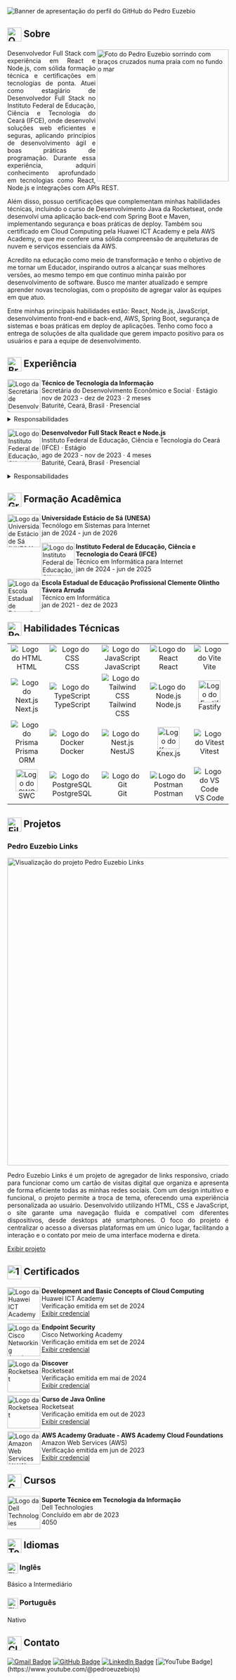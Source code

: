 <img src="https://i.imgur.com/KcwAthU.png" alt="Banner de apresentação do perfil do GitHub do Pedro Euzebio" />

<h2>
  <img src="https://em-content.zobj.net/source/apple/391/question-mark_2753.png" alt="Question mark" width="32px" align="center" />
  Sobre
</h2>

<img src="https://i.imgur.com/cNMXgOe.png" alt="Foto do Pedro Euzebio sorrindo com braços cruzados numa praia com no fundo o mar" align="right" width="300" />

<p align="justify">
  Desenvolvedor Full Stack com experiência em React e Node.js, com sólida formação técnica e certificações em tecnologias de ponta. Atuei como estagiário de Desenvolvedor Full Stack no Instituto Federal de Educação, Ciência e Tecnologia do Ceará (IFCE), onde desenvolvi soluções web eficientes e seguras, aplicando princípios de desenvolvimento ágil e boas práticas de programação. Durante essa experiência, adquiri conhecimento aprofundado em tecnologias como React, Node.js e integrações com APIs REST.

Além disso, possuo certificações que complementam minhas habilidades técnicas, incluindo o curso de Desenvolvimento Java da Rocketseat, onde desenvolvi uma aplicação back-end com Spring Boot e Maven, implementando segurança e boas práticas de deploy. Também sou certificado em Cloud Computing pela Huawei ICT Academy e pela AWS Academy, o que me confere uma sólida compreensão de arquiteturas de nuvem e serviços essenciais da AWS.

Acredito na educação como meio de transformação e tenho o objetivo de me tornar um Educador, inspirando outros a alcançar suas melhores versões, ao mesmo tempo em que continuo minha paixão por desenvolvimento de software. Busco me manter atualizado e sempre aprender novas tecnologias, com o propósito de agregar valor às equipes em que atuo.

Entre minhas principais habilidades estão: React, Node.js, JavaScript, desenvolvimento front-end e back-end, AWS, Spring Boot, segurança de sistemas e boas práticas em deploy de aplicações. Tenho como foco a entrega de soluções de alta qualidade que gerem impacto positivo para os usuários e para a equipe de desenvolvimento.
</p>

<h2>
  <img src="https://em-content.zobj.net/source/apple/391/briefcase_1f4bc.png" alt="Briefcase" width="32px" align="center" />
  Experiência
</h2>

<div>
  <div>
    <img src="https://i.imgur.com/Axj39Xo.jpg" alt="Logo da Secretária de Desenvolvimento Econômico e Socioal" width="75" align="left" />
    <p>
      <strong>Técnico de Tecnologia da Informação</strong> <br />
      Secretária do Desenvolvimento Econômico e Social · Estágio <br />
      nov de 2023 - dez de 2023 · 2 meses <br />
      Baturité, Ceará, Brasil · Presencial
    </p>
    <details>
      <summary>Responsabilidades</summary>
      <ul>
        <li>
          Suporte técnico aos usuários da Secretaria, solucionando problemas de hardware, software e rede.
        </li>
        <li>
          Configuração e manutenção de computadores, impressoras e outros dispositivos de TI.
        </li>
        <li>
          Instalação de sistemas operacionais e softwares específicos para o ambiente corporativo.
        </li>
        <li>
          Monitoramento e otimização da rede local, garantindo estabilidade e segurança.
        </li>
        <li>
          Auxílio na administração de servidores e sistemas internos.
        </li>
        <li>
          Documentação de procedimentos e atualizações tecnológicas implementadas.
        </li>
        <li>
          Desenvolvimento de habilidades em diagnóstico de falhas técnicas e atendimento ao usuário.
        </li>
        <li>
          Colaboração com a equipe de TI para implementar melhorias na infraestrutura de tecnologia.
        </li>
        <li>
          Contribuição na organização e execução de projetos tecnológicos da Secretaria.
        </li>
      </ul>
    </details>
  </div>
  <div>
    <img src="https://i.imgur.com/PwRgxqO.jpg" alt="Logo do Instituto Federal de Educação, Ciência e Tecnologia do Ceará (IFCE)" width="75" align="left" />
    <p>
      <strong>Desenvolvedor Full Stack React e Node.js</strong> <br />
      Instituto Federal de Educação, Ciência e Tecnologia do Ceará (IFCE) · Estágio <br />
      ago de 2023 - nov de 2023 · 4 meses <br />
      Baturité, Ceará, Brasil · Presencial
    </p>
    <details>
      <summary>Responsabilidades</summary>
      <ul>
        <li>
          Desenvolvimento de aplicações web utilizando React.js no front-end e Node.js no back-end.
        </li>
        <li>
          Integração de APIs RESTful para comunicação eficiente entre o front-end e back-end.
        </li>
        <li>
          Implementação de autenticação de usuários e controle de acesso baseado em funções.
        </li>
        <li>
          Utilização de bancos de dados NoSQL (MongoDB) e SQL (MySQL) para gerenciamento de dados.
        </li>
        <li>
          Colaboração em equipe utilizando metodologias ágeis (Scrum) e ferramentas de versionamento de código como Git.
        </li>
        <li>
          Otimização de performance e responsividade das interfaces.
        </li>
        <li>
          Correção de bugs e melhorias contínuas em projetos já existentes.
        </li>
        <li>
          Desenvolvimento de testes unitários para garantir a qualidade do código.
        </li>
        <li>
          Acompanhamento de deploys automatizados em ambientes de produção e testes.
        </li>
      </ul>
    </details>
  </div>
</div>

<h2>
  <img src="https://em-content.zobj.net/source/apple/391/graduation-cap_1f393.png" alt="Graduation cap" width="32px" align="center" />
  Formação Acadêmica
</h2>

<div>
  <div>
    <img src="https://i.imgur.com/uU1OZ5x.jpg" alt="Logo da Universidade Estácio de Sá (UNESA)" width="75" align="left" />
    <p>
      <strong>Universidade Estácio de Sá (UNESA)</strong> <br />
      Tecnólogo em Sistemas para Internet <br />
      jan de 2024 - jun de 2026
    </p>
  </div>
  <div>
    <img src="https://i.imgur.com/PwRgxqO.jpg" alt="Logo do Instituto Federal de Educação, Ciência e Tecnologia do Ceará (IFCE)" width="75" align="left" />
    <p>
      <strong>Instituto Federal de Educação, Ciência e Tecnologia do Ceará (IFCE)</strong> <br />
      Técnico em Informática para Internet <br />
      jan de 2024 - jun de 2025
    </p>
  </div>
  <div>
    <img src="https://i.imgur.com/b5heNhX.jpg" alt="Logo da Escola Estadual de Educação Profissional Clemente Olintho Távora Arruda" width="75" align="left" />
    <p>
      <strong>Escola Estadual de Educação Profissional Clemente Olintho Távora Arruda</strong> <br />
      Técnico em Informática <br />
      jan de 2021 - dez de 2023
    </p>
  </div>
</div>

<h2>
  <img src="https://em-content.zobj.net/source/apple/391/person-juggling_1f939.png" alt="Person juggling" width="32px" align="center" />
  Habilidades Técnicas
</h2>

<table>
  <tr align="center">
    <td width="150">
      <img src="https://skillicons.dev/icons?i=html" alt="Logo do HTML" />
      <br />
      HTML
    </td>
    <td width="150">
      <img src="https://skillicons.dev/icons?i=css" alt="Logo do CSS" />
      <br />
      CSS
    </td>
    <td width="150">
      <img src="https://skillicons.dev/icons?i=js" alt="Logo do JavaScript" />
      <br />
      JavaScript
    </td>
    <td width="150">
      <img src="https://skillicons.dev/icons?i=react" alt="Logo do React" />
      <br />
      React
    </td>
    <td width="150">
      <img src="https://skillicons.dev/icons?i=vite" alt="Logo do Vite" />
      <br />
      Vite
    </td>
  </tr>
  <tr align="center">
    <td width="150">
      <img src="https://skillicons.dev/icons?i=nextjs" alt="Logo do Next.js" />
      <br />
      Next.js
    </td>
    <td width="150">
      <img src="https://skillicons.dev/icons?i=ts" alt="Logo do TypeScript" />
      <br />
      TypeScript
    </td>
    <td width="150">
      <img src="https://skillicons.dev/icons?i=tailwind" alt="Logo do Tailwind CSS" />
      <br />
      Tailwind CSS
    </td>
    <td width="150">
      <img src="https://skillicons.dev/icons?i=nodejs" alt="Logo do Node.js" />
      <br />
      Node.js
    </td>
    <td width="150">
      <img src="https://i.imgur.com/Pe1c36T.png" alt="Logo do Fastify" width="50" />
      <br />
      Fastify
    </td>
  </tr>
  <tr align="center">
    <td width="150">
      <img src="https://skillicons.dev/icons?i=prisma" alt="Logo do Prisma" />
      <br />
      Prisma ORM
    </td>
    <td width="150">
      <img src="https://skillicons.dev/icons?i=docker" alt="Logo do Docker" />
      <br />
      Docker
    </td>
    <td width="150">
      <img src="https://skillicons.dev/icons?i=nestjs" alt="Logo do Nest.js" />
      <br />
      NestJS
    </td>
    <td width="150">
      <img src="https://i.imgur.com/9dtSRhv.png" alt="Logo do Knex.js" width="50" />
      <br />
      Knex.js
    </td>
    <td width="150">
      <img src="https://skillicons.dev/icons?i=vitest" alt="Logo do Vitest" />
      <br />
      Vitest
    </td>
  </tr>
  <tr align="center">
    <td width="150">
      <a href="https://swc.rs" target="_blank">
        <img src="https://i.imgur.com/mkEMV8O.png" alt="Logo do SWC" width="50" />
      </a>
      <br>
      SWC
    </td>
    <td width="150">
      <img src="https://skillicons.dev/icons?i=postgres" alt="Logo do PostgreSQL" />
      <br />
      PostgreSQL
    </td>
    <td width="150">
      <img src="https://skillicons.dev/icons?i=git" alt="Logo do Git" />
      <br />
      Git
    </td>
    <td width="150">
      <img src="https://skillicons.dev/icons?i=postman" alt="Logo do Postman" />
      <br />
      Postman
    </td>
    <td width="150">
      <img src="https://skillicons.dev/icons?i=vscode" alt="Logo do VS Code" />
      <br />
      VS Code
    </td>
  </tr>
</table>

<h2>
  <img src="https://em-content.zobj.net/source/apple/391/file-folder_1f4c1.png" alt="File folder" width="32px" align="center" />
  Projetos
</h2>

<div>
  <div>
    <h3>Pedro Euzebio Links</h3>
    <img src="https://i.imgur.com/KAs2FYG.png" alt="Visualização do projeto Pedro Euzebio Links" width="700" />
    <p align="justify">
      Pedro Euzebio Links é um projeto de agregador de links responsivo, criado para funcionar como um cartão de visitas digital que organiza e apresenta de forma eficiente todas as minhas redes sociais. Com um design intuitivo e funcional, o projeto permite a troca de tema, oferecendo uma experiência personalizada ao usuário. Desenvolvido utilizando HTML, CSS e JavaScript, o site garante uma navegação fluida e compatível com diferentes dispositivos, desde desktops até smartphones. O foco do projeto é centralizar o acesso a diversas plataformas em um único lugar, facilitando a interação e o contato por meio de uma interface moderna e direta.
    </p>
    <a href="https://pedroeuzebio-links.vercel.app">Exibir projeto</a>
  </div>
</div>

<h2>
  <img src="https://em-content.zobj.net/source/apple/391/1st-place-medal_1f947.png" alt="1st place medal" width="32px" align="center" />
  Certificados
</h2>

<div>
  <div>
    <img src="https://i.imgur.com/1kuWVnP.jpg" alt="Logo da Huawei ICT Academy" width="75" align="left" />
    <p>
      <strong>Development and Basic Concepts of Cloud Computing</strong> <br />
      Huawei ICT Academy <br />
      Verificação emitida em set de 2024 <br />
      <a href="https://www.credly.com/badges/b0fe24b7-7db3-45cb-ba37-3541ff7ece1e">Exibir credencial</a>
    </p>
  </div>
  <div>
    <img src="https://i.imgur.com/iSJaTFW.jpg" alt="Logo da Cisco Networking Academy" width="75" align="left" />
    <p>
      <strong>Endpoint Security</strong> <br />
      Cisco Networking Academy <br />
      Verificação emitida em set de 2024 <br />
      <a href="https://www.credly.com/badges/0cf3adf8-b3f0-4a67-9f7f-759c23a38929/print">Exibir credencial</a>
    </p>
  </div>
  <div>
    <img src="https://i.imgur.com/NdMnKqg.jpg" alt="Logo da Rocketseat" width="75" align="left" />
    <p>
      <strong>Discover</strong> <br />
      Rocketseat <br />
      Verificação emitida em mai de 2024 <br />
      <a href="https://app.rocketseat.com.br/certificates/c4607cdf-e145-40a9-9a04-f0e12069144b">Exibir credencial</a>
    </p>
  </div>
  <div>
    <img src="https://i.imgur.com/NdMnKqg.jpg" alt="Logo da Rocketseat" width="75" align="left" />
    <p>
      <strong>Curso de Java Online</strong> <br />
      Rocketseat <br />
      Verificação emitida em out de 2023 <br />
      <a href="https://app.rocketseat.com.br/certificates/58979f4a-9033-4e7d-8515-12071a45af22">Exibir credencial</a>
    </p>
  </div>
  <div>
    <img src="https://i.imgur.com/KP3bFsh.jpg" alt="Logo da Amazon Web Services (AWS)" width="75" align="left" />
    <p>
      <strong>AWS Academy Graduate - AWS Academy Cloud Foundations</strong> <br />
      Amazon Web Services (AWS) <br />
      Verificação emitida em jun de 2023 <br />
      <a href="https://www.credly.com/badges/0218204e-7d5e-4486-b52e-f438e555df76/print">Exibir credencial</a>
    </p>
  </div>
</div>

<h2>
  <img src="https://em-content.zobj.net/source/apple/391/check-mark-button_2705.png" alt="Check mark button" width="32px" align="center" />
  Cursos
</h2>

<div>
  <div>
    <img src="https://i.imgur.com/cgFbOXS.jpg" alt="Logo da Dell Technologies" width="75" align="left" />
    <p>
      <strong>Suporte Técnico em Tecnologia da Informação</strong> <br />
      Dell Technologies <br />
      Concluído em abr de 2023 <br />
      4050
    </p>
  </div>
</div>

<h2>
  <img src="https://em-content.zobj.net/source/apple/391/tongue_1f445.png" alt="Togue" width="32px" align="center" />
  Idiomas
</h2>

<div>
  <div>
    <h3>
      <img src="https://em-content.zobj.net/source/apple/391/flag-united-states_1f1fa-1f1f8.png" alt="Flag united states" width="24px" align="center" />
      Inglês
    </h3>
    <p>Básico a Intermediário</p>
  </div>
  <div>
    <h3>
      <img src="https://em-content.zobj.net/source/apple/391/flag-brazil_1f1e7-1f1f7.png" alt="Flag brazil" width="24px" align="center" />
      Português
    </h3>
    <p>Nativo</p>
  </div>
</div>

<h2>
  <img src="https://em-content.zobj.net/source/apple/391/closed-mailbox-with-raised-flag_1f4eb.png" alt="Closed mailbox raised flag" width="32px" align="center" />
  Contato
</h2>

[![Gmail Badge](https://img.shields.io/badge/-pedroeuzebio.contato@gmail.com-020817?style=flat-square&logo=Gmail&logoColor=3b82f6&link=mailto:pedroeuzebio.contato@gmail.com)](mailto:pedroeuzebio.contato@gmail.com)
[![GitHub Badge](https://img.shields.io/badge/-github.com&frasl;pedroeuzebiojs-020817?style=flat-square&logo=Github&logoColor=3b82f6&link=https://github.com/pedroeuzebiojs)](https://github.com/pedroeuzebiojs)
[![LinkedIn Badge](https://img.shields.io/badge/-linkedin.com&frasl;in&frasl;pedroeuzebio-020817?style=flat-square&logo=Linkedin&logoColor=3b82f6&link=https://www.linkedin.com/in/pedroeuzebio)](https://www.linkedin.com/in/pedroeuzebio)
[![YouTube Badge](https://img.shields.io/badge/-youtube.com&frasl;@pedroeuzebiojs-020817?style=flat-square&logo=YouTube&logoColor=3b82f6&link=[https://www.linkedin.com/in/pedroeuzebio](https://www.youtube.com/@pedroeuzebiooo))](https://www.youtube.com/@pedroeuzebiojs)

<!--
**pedroeuzebioo/pedroeuzebioo** is a ✨ _special_ ✨ repository because its `README.md` (this file) appears on your GitHub profile.

Here are some ideas to get you started:

- 🔭 I’m currently working on ...
- 🌱 I’m currently learning ...
- 👯 I’m looking to collaborate on ...
- 🤔 I’m looking for help with ...
- 💬 Ask me about ...
- 📫 How to reach me: ...
- 😄 Pronouns: ...
- ⚡ Fun fact: ...
-->
